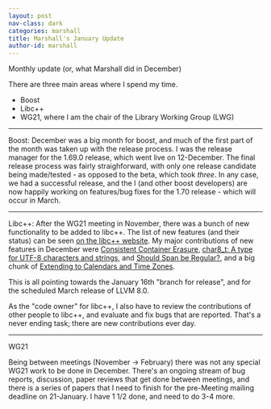 ```yaml
---
layout: post
nav-class: dark
categories: marshall
title: Marshall's January Update
author-id: marshall
---
```


Monthly update (or, what Marshall did in December)

There are three main areas where I spend my time.

* Boost
* Libc++
* WG21, where I am the chair of the Library Working Group (LWG)

----
Boost:
December was a big month for boost, and much of the first part of the month was taken up with the release process. I was the release manager for the 1.69.0 release, which went live on 12-December. The final release process was fairly straighforward, with only one release candidate being made/tested - as opposed to the beta, which took _three_. In any case, we had a successful release, and the I (and other boost developers) are now happily working on features/bug fixes for the 1.70 release - which will occur in March.

----
Libc++:
After the WG21 meeting in November, there was a bunch of new functionality to be added to libc++. The list of new features (and their status) can be seen [on the libc++ website](https://libcxx.llvm.org/cxx2a_status.html).  My major contributions of new features in December were [Consistent Container Erasure](https://wg21.link/P1209R0), [char8_t: A type for UTF-8 characters and strings](https://wg21.link/P0482), and [Should Span be Regular?](https://wg21.link/P1085R2), and a big chunk of [Extending <chrono> to Calendars and Time Zones](https://wg21.link/P0355R7).

This is all pointing towards the January 16th "branch for release", and for the scheduled March release of LLVM 8.0.

As the "code owner" for libc++, I also have to review the contributions of other people to libc++, and evaluate and fix bugs that are reported. That's a never ending task; there are new contributions ever day.

----
WG21

Being between meetings (November -> February) there was not any special WG21 work to be done in December. There's an ongoing stream of bug reports, discussion, paper reviews that get done between meetings, and there is a series of papers that I need to finish for the pre-Meeting mailing deadline on 21-January. I have 1 1/2 done, and need to do 3-4 more.
